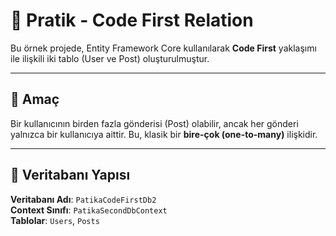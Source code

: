# 🧪 Pratik - Code First Relation

Bu örnek projede, Entity Framework Core kullanılarak **Code First** yaklaşımı ile ilişkili iki tablo (User ve Post) oluşturulmuştur.

---

## 🎯 Amaç

Bir kullanıcının birden fazla gönderisi (Post) olabilir, ancak her gönderi yalnızca bir kullanıcıya aittir. Bu, klasik bir **bire-çok (one-to-many)** ilişkidir.

---

## 🧱 Veritabanı Yapısı

**Veritabanı Adı**: `PatikaCodeFirstDb2`  
**Context Sınıfı**: `PatikaSecondDbContext`  
**Tablolar**: `Users`, `Posts`
